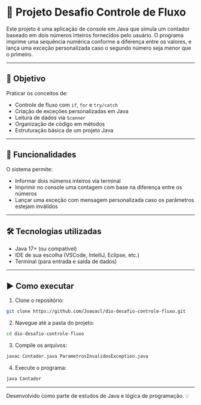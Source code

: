 # 🔁 Projeto Desafio Controle de Fluxo

Este projeto é uma aplicação de console em Java que simula um contador baseado em dois números inteiros fornecidos pelo usuário. O programa imprime uma sequência numérica conforme a diferença entre os valores, e lança uma exceção personalizada caso o segundo número seja menor que o primeiro.

---

## 🚀 Objetivo

Praticar os conceitos de:

- Controle de fluxo com `if`, `for` e `try/catch`
- Criação de exceções personalizadas em Java
- Leitura de dados via `Scanner`
- Organização de código em métodos
- Estruturação básica de um projeto Java

---

## 📌 Funcionalidades

O sistema permite:

- Informar dois números inteiros via terminal
- Imprimir no console uma contagem com base na diferença entre os números
- Lançar uma exceção com mensagem personalizada caso os parâmetros estejam inválidos

---

## 🛠️ Tecnologias utilizadas

- Java 17+ (ou compatível)
- IDE de sua escolha (VSCode, IntelliJ, Eclipse, etc.)
- Terminal (para entrada e saída de dados)

---

## ▶️ Como executar

1. Clone o repositório:
```bash
git clone https://github.com/Joaoacl/dio-desafio-controle-fluxo.git
```

2. Navegue até a pasta do projeto:
```bash
cd dio-desafio-controle-fluxo
```

3. Compile os arquivos:
```bash
javac Contador.java ParametrosInvalidosException.java
```

4. Execute o programa:
```bash
java Contador
```

---

Desenvolvido como parte de estudos de Java e lógica de programação. 💡
